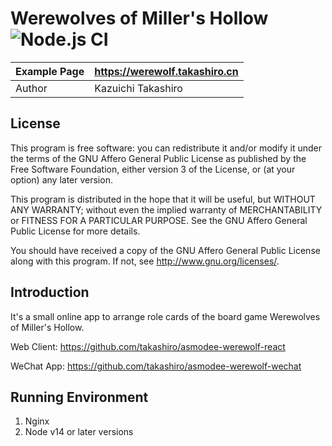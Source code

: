 Werewolves of Miller's Hollow ![Node.js CI](https://github.com/takashiro/asmodee-werewolf-server/workflows/Node.js%20CI/badge.svg)
==========

| Example Page |    https://werewolf.takashiro.cn      |
|--------------|---------------------------------------|
| Author       |           Kazuichi Takashiro          |


License
-------
This program is free software: you can redistribute it and/or modify
it under the terms of the GNU Affero General Public License as
published by the Free Software Foundation, either version 3 of the
License, or (at your option) any later version.

This program is distributed in the hope that it will be useful,
but WITHOUT ANY WARRANTY; without even the implied warranty of
MERCHANTABILITY or FITNESS FOR A PARTICULAR PURPOSE.  See the
GNU Affero General Public License for more details.

You should have received a copy of the GNU Affero General Public License
along with this program. If not, see <http://www.gnu.org/licenses/>.

Introduction
------------

It's a small online app to arrange role cards of the board game Werewolves of Miller's Hollow.

Web Client: https://github.com/takashiro/asmodee-werewolf-react

WeChat App: https://github.com/takashiro/asmodee-werewolf-wechat

Running Environment
-------------------
1. Nginx
2. Node v14 or later versions
